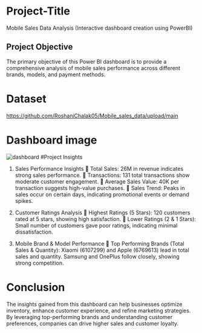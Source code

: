 # Project-Title 
Mobile Sales Data Analysis (Interactive dashboard creation using PowerBI)
## Project Objective
The primary objective of this Power BI dashboard is to provide a comprehensive analysis of mobile sales performance across different brands, models, and payment methods.
# Dataset
https://github.com/RoshaniChalak05/Mobile_sales_data/upload/main
# Dashboard image
![dashboard](https://github.com/user-attachments/assets/396f5518-5cd1-4929-93b6-07e59e2d54a4)
#Project Insights 
1. Sales Performance Insights
📌 Total Sales: 26M in revenue indicates strong sales performance.
📌 Transactions: 131 total transactions show moderate customer engagement.
📌 Average Sales Value: 40K per transaction suggests high-value purchases.
📌 Sales Trend: Peaks in sales occur on certain days, indicating promotional events or demand spikes.

2. Customer Ratings Analysis
📌 Highest Ratings (5 Stars): 120 customers rated at 5 stars, showing high satisfaction.
📌 Lower Ratings (2 & 1 Stars): Small number of customers gave poor ratings, indicating minimal dissatisfaction.

3. Mobile Brand & Model Performance
📌 Top Performing Brands (Total Sales & Quantity):
Xiaomi (6107299) and Apple (6769613) lead in total sales and quantity.
Samsung and OnePlus follow closely, showing strong competition.

# Conclusion
The insights gained from this dashboard can help businesses optimize inventory, enhance customer experience, and refine marketing strategies. By leveraging top-performing brands and understanding customer preferences, companies can drive higher sales and customer loyalty.
